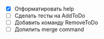- [X] Отформатировать help
- [ ] Сделать тесты на AddToDo
- [ ] Добавить команду RemoveToDo
- [ ] Допилить merge command
